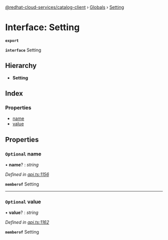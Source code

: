[@redhat-cloud-services/catalog-client](../README.md) › [Globals](../globals.md) › [Setting](setting.md)

# Interface: Setting

**`export`** 

**`interface`** Setting

## Hierarchy

* **Setting**

## Index

### Properties

* [name](setting.md#optional-name)
* [value](setting.md#optional-value)

## Properties

### `Optional` name

• **name**? : *string*

*Defined in [api.ts:1156](https://github.com/RedHatInsights/javascript-clients.gi/blob/master/packages/catalog/api.ts#L1156)*

**`memberof`** Setting

___

### `Optional` value

• **value**? : *string*

*Defined in [api.ts:1162](https://github.com/RedHatInsights/javascript-clients.gi/blob/master/packages/catalog/api.ts#L1162)*

**`memberof`** Setting
